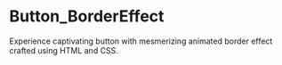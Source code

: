 # Button_BorderEffect
Experience captivating button with mesmerizing animated border effect crafted using HTML and CSS.
